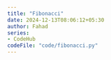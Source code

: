 ```yaml
---
title: "Fibonacci"
date: 2024-12-13T08:06:12+05:30
author: Fahad
series:
- CodeHub
codeFile: "code/fibonacci.py"
---
```

